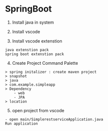 # SpringBoot

1. Install java in system

2. Install vscode
3. Install vscode extenstion
```
java extenstion pack
spring boot extenstion pack
```

4. Create Project Command Palette
```
> spring initalizer : create maven project
> snapshot
> java
> com.example.simpleapp
> Dependency
    - web
    - JPA
> location
```

5. open project from vscode
```
- open main/SimplerestserviceApplication.java
Run application
```
